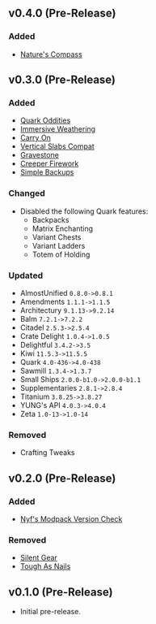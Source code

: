 ## v0.4.0 (Pre-Release)

### Added

- [Nature's Compass](https://www.curseforge.com/minecraft/mc-mods/natures-compass)

## v0.3.0 (Pre-Release)

### Added

- [Quark Oddities](https://www.curseforge.com/minecraft/mc-mods/quark-oddities)
- [Immersive Weathering](https://www.curseforge.com/minecraft/mc-mods/immersive-weathering-forge)
- [Carry On](https://www.curseforge.com/minecraft/mc-mods/carry-on)
- [Vertical Slabs Compat](https://www.curseforge.com/minecraft/mc-mods/vertical-slabs-compat)
- [Gravestone](https://www.curseforge.com/minecraft/mc-mods/gravestone-mod)
- [Creeper Firework](https://www.curseforge.com/minecraft/mc-mods/creeper-firework)
- [Simple Backups](https://www.curseforge.com/minecraft/mc-mods/simple-backups)

### Changed

- Disabled the following Quark features:
    - Backpacks
    - Matrix Enchanting
    - Variant Chests
    - Variant Ladders
    - Totem of Holding

### Updated

- AlmostUnified `0.8.0->0.8.1`
- Amendments `1.1.1->1.1.5`
- Architectury `9.1.13->9.2.14`
- Balm `7.2.1->7.2.2`
- Citadel `2.5.3->2.5.4`
- Crate Delight `1.0.4->1.0.5`
- Delightful `3.4.2->3.5`
- Kiwi `11.5.3->11.5.5`
- Quark `4.0-436->4.0-438`
- Sawmill `1.3.4->1.3.7`
- Small Ships `2.0.0-b1.0->2.0.0-b1.1`
- Supplementaries `2.8.1->2.8.4`
- Titanium `3.8.25->3.8.27`
- YUNG's API `4.0.3->4.0.4`
- Zeta `1.0-13->1.0-14`

### Removed

- Crafting Tweaks

## v0.2.0 (Pre-Release)

### Added

- [Nyf's Modpack Version Check](https://www.curseforge.com/minecraft/mc-mods/nyfs-modpack-version-check)

### Removed

- [Silent Gear](https://www.curseforge.com/minecraft/mc-mods/silent-gear)
- [Tough As Nails](https://www.curseforge.com/minecraft/mc-mods/tough-as-nails)

## v0.1.0 (Pre-Release)

- Initial pre-release.
